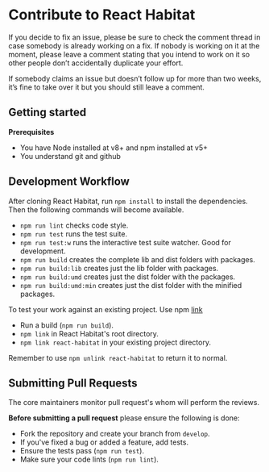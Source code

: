 # Contribute to React Habitat

If you decide to fix an issue, please be sure to check the comment thread in case somebody is already working on a fix. 
If nobody is working on it at the moment, please leave a comment stating that you intend to work on it so other 
people don’t accidentally duplicate your effort.

If somebody claims an issue but doesn’t follow up for more than two weeks, it’s fine to take over it but you should 
still leave a comment.

## Getting started

**Prerequisites**

- You have Node installed at v8+ and npm installed at v5+
- You understand git and github

## Development Workflow

After cloning React Habitat, run `npm install` to install the dependencies. Then the following commands will 
become available.

- `npm run lint` checks code style.
- `npm run test` runs the test suite.
- `npm run test:w` runs the interactive test suite watcher. Good for development.
- `npm run build` creates the complete lib and dist folders with packages.
- `npm run build:lib` creates just the lib folder with packages.
- `npm run build:umd` creates just the dist folder with the packages.
- `npm run build:umd:min` creates just the dist folder with the minified packages.

To test your work against an existing project. Use npm [link](https://docs.npmjs.com/cli/link)

- Run a build (`npm run build`).
- `npm link` in React Habitat's root directory.
- `npm link react-habitat` in your existing project directory.

Remember to use `npm unlink react-habitat` to return it to normal.

## Submitting Pull Requests

The core maintainers monitor pull request's whom will perform the reviews.

**Before submitting a pull request** please ensure the following is done:

- Fork the repository and create your branch from `develop`.
- If you've fixed a bug or added a feature, add tests.
- Ensure the tests pass (`npm run test`).
- Make sure your code lints (`npm run lint`).
